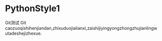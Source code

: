# PythonStyle1
Git测试
Git caozuoqishihenjiandan,zhixuduojialianxi,zaishijiyingyongzhongzhujianlingwutadeshejizhexue.
